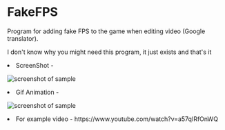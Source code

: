 # FakeFPS
Program for adding fake FPS to the game when editing video (Google translator).

I don't know why you might need this program, it just exists and that's it

<li>ScreenShot -


![screenshot of sample](https://github.com/lif0/FakeFPS-CSharp/blob/master/for%20github/img.png)
<li>Gif Animation -


![screenshot of sample](https://github.com/lif0/FakeFPS-CSharp/blob/master/for%20github/img-clip.gif)
<li>For example video -
https://www.youtube.com/watch?v=a57qIRfOnWQ
